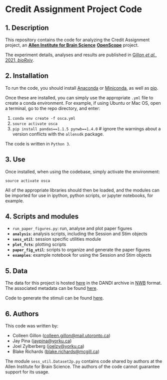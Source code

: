 # Credit Assignment Project Code

## 1. Description
This repository contains the code for analyzing the Credit Assignment project, an [**Allen Institute for Brain Science**](https://alleninstitute.org/what-we-do/brain-science/) [**OpenScope**](https://alleninstitute.org/what-we-do/brain-science/news-press/press-releases/openscope-first-shared-observatory-neuroscience) project. 

The experiment details, analyses and results are published in [Gillon _et al._, 2021, _bioRxiv_](https://www.biorxiv.org/content/10.1101/2021.01.15.426915v2).

## 2. Installation
To run the code, you should install [Anaconda](https://www.anaconda.com/) or [Miniconda](https://conda.io/miniconda.html), as well as [pip](https://pip.pypa.io/en/stable/).

Once these are installed, you can simply use the appropriate `.yml` 
file to create a conda environment. For example, if using Ubuntu or Mac OS, open a terminal, go to the repo directory, and enter:

1. `conda env create -f osca.yml`  
2. `source activate osca`  
3. `pip install pandas==1.1.5 pynwb==1.4.0` # ignore the warnings about a version conflicts with the `allensdk` package.

The code is written in `Python 3`. 

## 3. Use
Once installed, when using the codebase, simply activate the environment:

`source activate osca`

All of the appropriate libraries should then be loaded, and the modules can be imported for use in ipython, python scripts, or jupyter notebooks, for example.

## 4. Scripts and modules
* `run_paper_figures.py`: run, analyse and plot paper figures  
* **`analysis`**: analysis scripts, including the Session and Stim objects
* **`sess_util`**: session specific utilities module
* **`plot_fcts`**: plotting scripts
* **`paper_fig_util`**: scripts to organize and generate the paper figures
* **`examples`**: example notebook for using the Session and Stim objects 

## 5. Data
The data for this project is hosted [here](https://gui.dandiarchive.org/#/dandiset/000037) in the DANDI archive in [NWB](https://www.nwb.org/) format. The associated metadata can be found [here](https://github.com/jeromelecoq/allen_openscope_metadata/tree/master/projects/credit_assignement).  

Code to generate the stimuli can be found [here](https://github.com/colleenjg/cred_assign_stimuli).  

## 6. Authors
This code was written by:

* Colleen Gillon (colleen.gillon@mail.utoronto.ca)
* Jay Pina (jaypina@yorku.ca)
* Joel Zylberberg (joelzy@yorku.ca)
* Blake Richards (blake.richards@mcgill.ca)

The module `sess_util.Dataset2p.py` contains code shared by authors at the Allen Institute for Brain Science. The authors of the code cannot guarantee support for its usage.
